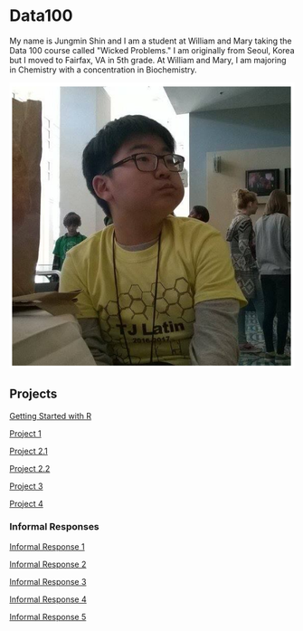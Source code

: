 

# Data100
My name is Jungmin Shin and I am a student at William and Mary taking the Data 100 course called "Wicked Problems." I am originally from Seoul, Korea but I moved to Fairfax, VA in 5th grade. At William and Mary, I am majoring in Chemistry with a concentration in Biochemistry. 

![](ProfilePicture.PNG)

## Projects
[Getting Started with R](GettingStartedwithR.md) 

[Project 1](Project_1.md)

[Project 2.1](Project_2_1.md)

[Project 2.2](Project_2_2.md)

[Project 3](Project_3.md)

[Project 4](Project_4.md)

### Informal Responses
[Informal Response 1](Informal_Response_1.md)

[Informal Response 2](Informal_Response_2.md)

[Informal Response 3](Informal_Response_3.md)

[Informal Response 4](Informal_Response_4.md)

[Informal Response 5](Informal_Response_5.md)
